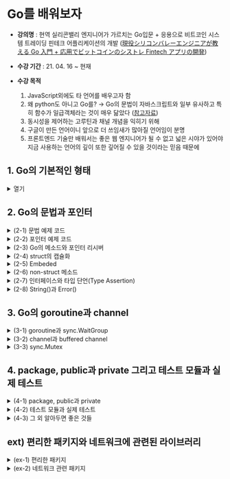 # Go를 배워보자

- **강의명** : 현역 실리콘밸리 엔지니어가 가르치는 Go입문 + 응용으로 비트코인 시스템 트레이딩 핀테크 어플리케이션의 개발 ([現役シリコンバレーエンジニアが教える Go 入門 + 応用でビットコインのシストレ Fintech アプリの開発](https://www.udemy.com/course/go-fintech/))

- **수강 기간** : 21. 04. 16 ~ 현재

- **수강 목적**

  1. JavaScript외에도 타 언어를 배우고자 함
  2. 왜 python도 아니고 Go를? → Go의 문법이 자바스크립트와 일부 유사하고 특히 함수가 일급객체라는 것이 매우 닮았다 ([참고자료](https://lannex.github.io/blog/2019/Golang-for-JavaScript-developers-1/))
  3. 동시성을 제어하는 고루틴과 채널 개념을 익히기 위해
  4. 구글이 만든 언어이니 앞으로 더 쓰임새가 많아질 언어임이 분명
  5. 프론트엔드 기술만 배워서는 좋은 웹 엔지니어가 될 수 없고 넓은 시야가 있어야 지금 사용하는 언어의 깊이 또한 깊어질 수 있을 것이라는 믿음 때문에

## 1. Go의 기본적인 형태

<details>
<summary> 열기 </summary>
<div markdonw="1">

```go
package main // package 형 언어

import "fmt" // 이와 같은 import 형태임

func main() { // C나 java같은 main 함수가 있어야 함
    // 1. 변수 선언
    var i int = 1

    var {
        j int = 2
        s string = "test"
        t, f bool = true, false
    }

    xi := 1 // 축약
    xt, xf : = true, false

    // 2. 배열과 슬라이스
    var a [2]int = [2]int{10, 20} // 배열 (불가변)
    var b []int = []int{100, 200} // 슬라이스 (가변)
    n := []int{1, 2, 3, 4, 5, 6}
    fmt.printLn(n[2:4])
    k := make([]int, 3, 5) // make(형, 길이, 메모리)

    // 3. map
    m := map[string]int{"apple": 100, "banana": 200}
    v, ok := m["apple"] // 두 번째 인자로 해당 값의 유무를 판별 가능, 이 경우 100 true가 출력될 것

    // 4. 함수
    r := add(10, 20)

    conter := incrementGenerator()
    fmt.Println(counter()) // 1
    fmt.Println(counter()) // 2

}

func add(x int, y int) result int { // 매개변수들의 형과 반환형을 기입할 것
    result = x + y // 이렇게 써도 이미 result를 반환하기로 되어 있으므로 이 값을 알아서 반환
    return
}

func incrementGenerator() (func() int) {
    x := 0
    return func() int {
        x++
        return x
    }
}
// 자바스크립트에서 사용하는 spread operator로 여러개의 인자를 받을 수 있음 (아예 안 받을 수도 있음)
func sum() (params ...int) result int {
    for _, param := range params {
        result += param
    }
    return
}

```

</div>
</details>

## 2. Go의 문법과 포인터

<details>
<summary> (2-1) 문법 예제 코드 </summary>
<div markdonw="2-1">

```go
package main // package 형 언어


import "fmt"

func main() {
	num := 6
	if num%2 == 0 { // JS와는 달리 괄호 없이 조건문이 들어감
		fmt.Println("by 2")
	} else {
		fmt.Println("else")
	}

	for i := 0; i < 6; i++ { // 당연히 조건문 안에서도 형정의의 축약형을 사용할 수 있다
		if i == 3 {
			fmt.Println("continue")
			continue
		}
		if i > 5 {
			fmt.Println("break")
			break
		}
		fmt.Println(i)
	}

	l := []string{"python", "java", "go"}

	for _, v := range l { // 이 부분은 파이썬과 비슷함
		fmt.Print(v + ` `)
	}

	os := "window"
    // 스위치도 괄호만 없고 똑같지만 대신 break가 없다
	switch os {
	case "mac":
		fmt.Println("Mac!")
	case "window":
		fmt.Println("Window!")
	default:
		fmt.Println("default...")
	}

}

```

</div>
</details>

<details>
<summary> (2-2) 포인터 예제 코드 </summary>
<div markdonw="2-2">

```go
package main

import "fmt"

func one(x *int) {
	*x = 1
}

func main() {
	var n int = 100
	fmt.Println(n) // 100
	fmt.Println(&n) // 0xc000014088
	var p *int = &n
	fmt.Println(p) // 0xc000014088
	fmt.Println(*p) // 100

    one(&n)
	fmt.Println(n) // 1
	fmt.Println(&n) // 0xc000014088

    var p1 *int = new(int)
	fmt.Println(p1) // 0xc0000140a8
    fmt.Println(*p1) // 0
	var p2 *int
	fmt.Println(p2) // <nil>
    fmt.Printf("%T\n", p2) // *int

    m := make(map[string]int)
	fmt.Printf("%T\n", m)
    // fmt.Printf("%T\n", *m)
    // *m 을 보려고 하면 invalid operation: cannot indirect m (variable of type map[string]int)라고 표시된다
    // make로 생성된 자료구조는 포인터가 존재하지 않음
}
```

- struct 예제

```go
package main

import (
	"fmt"
)

type Vertex struct {
	X int
	Y int
	S string
}

func main() {
	v := Vertex{X: 1, Y: 2}
	fmt.Println(v) // {1 2 }

	v.X = 100
	fmt.Println(v.X, v.Y) // 100 2

	v2 := Vertex{X: 1}
	fmt.Println(v2) // {1 0 }

	v3 := Vertex{1, 2, "test"}
	fmt.Println(v3) // {1 2 test}

	v4 := Vertex{}
	fmt.Printf("%T %v\n", v4, v4) // main.Vertex {0 0 }

	var v5 Vertex
	fmt.Printf("%T %v\n", v5, v5) // main.Vertex {0 0 }

	v6 := new(Vertex)
	fmt.Printf("%T %v\n", v6, v6) // *main.Vertex &{0 0 }

	v7 := &Vertex{}
	fmt.Printf("%T %v\n", v7, v7) //*main.Vertex &{0 0 }
}

```

</div>
</details>

<details>
<summary> (2-3) Go의 메소드와 포인터 리시버</summary>
<div markdonw="2-3">

```go
package main

import "fmt"

type Vertex struct {
	X, Y int
}

// Vertex형의 v라는 변수에 Area()를 연결 (Go 메소드)
func (v Vertex) Area() int {
	return v.X * v.Y
}

// Vertex의 주소 내에서 직접 조작 (포인터 리시버)
func (v *Vertex) Scale(i int) {
	v.X = v.X * i
	v.Y = v.Y * i
}

func Area(v Vertex) int {
	return v.X * v.Y
}

func main() {
	v := Vertex{3, 4}
	fmt.Println(Area(v))  // 12
	fmt.Println(v.Area()) // 12

	v.Scale(10)
	fmt.Println(v.Area()) // 1200
}

```

</div>
</details>

<details>
<summary> (2-4) struct의 캡슐화</summary>
<div markdonw="2-4">

```go
package main

import "fmt"

// 소문자로 작성하면 private의 효과를 갖는다
type Vertex struct {
	x, y int
}

func (v Vertex) Area() int {
	return v.x * v.y
}

func (v *Vertex) Scale(i int) {
	v.x = v.x * i
	v.y = v.y * i
}

func Area(v Vertex) int {
	return v.x * v.y
}

// x, y를 받는 New함수(New는 디자인패턴)를 만들어 Vertex의 포인터를 리턴하도록 함
// 이 때, 리턴하는 것은 Vertex{x, y}로 만들어진 struct의 주소
func New(x, y int) *Vertex {
	return &Vertex{x, y}
}

func main() {
	v := New(3, 4)
	v.Scale(10)
	fmt.Println(v.Area()) // 1200
}

```

</div>
</details>

<details>
<summary> (2-5) Embeded </summary>
<div markdonw="2-5">

```go
package main

import "fmt"

type Vertex struct {
	x, y int
}

func (v Vertex) Area() int {
	return v.x * v.y
}

func (v *Vertex) Scale(i int) {
	v.x = v.x * i
	v.y = v.y * i
}

type Vertex3D struct {
	Vertex // super() 같은 효과
	z      int
}

func (v Vertex3D) Area3D() int {
	return v.x * v.y * v.z
}

func (v *Vertex3D) Scale3D(i int) {
	v.x = v.x * i
	v.y = v.y * i
	v.z = v.z * i
}

func New(x, y, z int) *Vertex3D {
	return &Vertex3D{Vertex{x, y}, z}
}

func main() {
	v := New(3, 4, 5)
	v.Scale3D(10)
	fmt.Println(v.Area3D()) // 30 * 40 * 50 = 60000
}
```

</div>
</details>

<details>
<summary> (2-6) non-struct 메소드 </summary>
<div markdonw="2-6">

```go
package main

import "fmt"

type MyInt int

func (i MyInt) Double() int {
	fmt.Printf("%T %v\n", i, i) // main.MyInt 10
	fmt.Printf("%T %v\n", 1, 1) // int 1
	return int(i * 2)
}

func main() {
	myInt := MyInt(10)
	fmt.Println(myInt.Double()) // 20
}
```

</div>
</details>

<details>
<summary> (2-7) 인터페이스와 타입 단언(Type Assertion) </summary>
<div markdonw="2-7">

```go
// package main

import "fmt"

type Human interface {
	Say()
}

type Person struct {
	Name string
}

func (p *Person) Say() {
	p.Name = "Mr." + p.Name
	fmt.Println(p.Name)
}

func main() {
	var mike Human = &Person{"Mike"}
	mike.Say()
}

/* -------------------------------- */

package main

import "fmt"

func do(i interface{}) {
	switch v := i.(type) { // switch-type문
	case int:
		fmt.Println(v * 2)
	case string:
		fmt.Println(v + "!")
	default:
		fmt.Printf("I don't knwo %T\n", v)
	}
}

func main() {
	var i interface{} = 10 // i는 int형이 아닌 인터페이스임
	do(i)                  // 20
	do("Mike")             // Mike!
	do(true)               // I don't knwo bool
}
```

</div>
</details>

<details>
<summary> (2-8) String()과 Error() </summary>
<div markdonw="2-8">

```go
package main

import "fmt"

type Person struct {
	Name string
	Age  int
}

// fmt에 있는 String()을 오버로딩 한 것
func (p Person) String() string {
	return fmt.Sprintf("My name is %v", p.Name)
}

func main() {
	mike := Person{"Mike", 22}
	fmt.Println(mike.String())
}

/* -------------------------------- */
package main

import "fmt"

type UserNotFound struct {
	Username string
}

func (e *UserNotFound) Error() string {
	return fmt.Sprintf("User not found: %v", e.Username)
}

func myFunc() error {
	ok := false
	if ok {
		return nil
	}
	return &UserNotFound{Username: "mike"}
}

func main() {
	if err := myFunc(); err != nil {
		fmt.Println(err)
	}
}

```

</div>
</details>

## 3. Go의 goroutine과 channel

<details>
<summary> (3-1) goroutine과 sync.WaitGroup </summary>
<div markdown="3-1">

```go
package main

import (
	"fmt"
	// "time"
	"sync"
)

func goroutine(s string, wg *sync.WaitGroup) {
	defer wg.Done()
	for i := 0; i < 5; i++ {
		// time.Sleep(100 * time.Millisecond)
		fmt.Println(s)
	}
}

func normal(s string) {
	for i := 0; i < 5; i++ {
		// time.Sleep(100 * time.Millisecond)
		fmt.Println(s)
	}
}

func main() {
	var wg sync.WaitGroup
	wg.Add(1)

	go goroutine("world")
	normal("hello")

	wg.Wait()
}

```

</div>
</details>

<details>
<summary> (3-2) channel과 buffered channel </summary>
<div markdown="3-2">

- sync.WaitGroup를 사용해 기다리지 않아도 channel을 통해 루틴간의 통신이 가능
- goroutine의 실행 순서가 일정하지 않아 출력값 15와 120이 실행할 때마다 달라질 수 있다

```go
package main

import "fmt"

func goroutine1(s []int, c chan int) {
	sum := 0
	for _, v := range s {
		sum += v
	}
	c <- sum
}

func goroutine2(s []int, c chan int) {
	mul := 1
	for _, v := range s {
		mul *= v
	}
	c <- mul
}

func main() {
	s := []int{1, 2, 3, 4, 5}
	c := make(chan int)

	go goroutine1(s, c)
	go goroutine2(s, c)
	x := <-c
	fmt.Println(x)
	y := <-c
	fmt.Println(y)
}
```

- 채널을 만들 때 make 함수의 두번째 인자로 버퍼를 설정할 수 있는데 이 버퍼의 갯수에 따라 받을 수 있는 인자의 수가 결정된다

```go
package main

import "fmt"

func main() {
	ch := make(chan int, 2)
	ch <- 100
	fmt.Println(len(ch))
	ch <- 200
	fmt.Println(len(ch))
	// 버퍼를 2개로 설정했으므로 ch는 2개의 값만을 받을 수 있다

	x := <-ch      // 여기서 ch 내 버퍼에서 값을 하나 끄집어 냄
	fmt.Println(x) // 100

	fmt.Println(len(ch)) // ch의 길이는 1이 된다

	ch <- 300            // 값을 하나 집어넣으면
	fmt.Println(len(ch)) // 2가 된다

	close(ch)
	//len 이 있다는 뜻은 채널은 순환 가능한 iterator이다
	for c := range ch {
		fmt.Println(c)
	}
	// 하지만 이렇게 하면 오류가 남 -> 순환하기 전에 채널을 닫아주어야 함
}
```

- goroutine과 channel을 써서 합을 구하는 과정을 출력하기

```go
package main

import "fmt"

func goroutine1(s []int, c chan int) {
	sum := 0
	for _, v := range s {
		sum += v
		c <- sum
	}
	close(c)
}

func main() {
	s := []int{1, 2, 3, 4, 5}
	c := make(chan int, len(s))

	go goroutine1(s, c)
	for i := range c {
		fmt.Println(i)
	}
}
```

- goroutine과 channel을 사용한 Producer/Consumer 패턴

```go
package main

import (
	"fmt"
	"sync"
)

func producer(ch chan int, i int) {
	ch <- i * 2
}

func consumer(ch chan int, wg *sync.WaitGroup) {
	for i := range ch {
		fmt.Println("process", i*1000)
		wg.Done()
	}
}

func main() {
	var wg sync.WaitGroup
	ch := make(chan int)

	for i := 0; i < 10; i++ {
		wg.Add(1)
		go producer(ch, i)
	}

	go consumer(ch, &wg)
	wg.Wait()
	close(ch)
}
```

- goroutine과 channel을 사용한 fan-out/fan-in 패턴
  - 이 패턴을 사용한 예시 : 유저 정보를 받아 정보를 처리하고 이메일을 보내는 파이프라인 작업을 수행 등

```go
package main

import "fmt"

func producer(first chan int) {
	defer close(first)
	for i := 0; i < 10; i++ {
		first <- i
	}
}

func multi2(first <-chan int, second chan<- int) {
	defer close(second)
	for i := range first {
		second <- i * 2
	}
}

func mulit4(second <-chan int, third chan<- int) {
	defer close(third)
	for i := range second {
		third <- i * 4
	}
}

func main() {
	first := make(chan int)
	second := make(chan int)
	third := make(chan int)

	go producer(first)
	go multi2(first, second)
	go multi2(second, third)

	for result := range third {
		fmt.Println(result)
	}
}

```

- select를 사용한 병렬처리

```go
package main

import (
	"fmt"
	"time"
)

func goroutine1(ch chan string) {
	for {
		ch <- "packet from 1"
		time.Sleep(3 * time.Second)
	}
}

func goroutine2(ch chan string) {
	for {
		ch <- "packet from 2"
		time.Sleep(1 * time.Second)
	}
}

func main() {
	c1 := make(chan string)
	c2 := make(chan string)

	go goroutine1(c1)
	go goroutine2(c2)

	for {
		select {
		case msg1 := <-c1:
			fmt.Println(msg1)
		case msg2 := <-c2:
			fmt.Println(msg2)
		}
	}
}
```

- default selection과 for break

```go
package main

import (
	"fmt"
	"time"
)

func main() {
	tick := time.Tick(100 * time.Millisecond)
	boom := time.Tick(500 * time.Millisecond)

OuterLoop:
	for {
		select {
		case <-tick:
			fmt.Println("tick.")
		case <-boom:
			fmt.Println("Boom!")
			break OuterLoop
		default:
			fmt.Println("    .")
			time.Sleep(50 * time.Millisecond)
		}
	}
}
```

</div>
</details>

<details>
<summary> (3-3) sync.Mutex</summary>
<div markdown="3-3">

- 여러 goroutine에서 같은 객체를 공유한다면 어떤 상황에서는 동시간에 해당 객체를 참조할 수 있는데 이럴 경우에 오류가 발생 할 수 있음
- 이를 안전하게 처리하기 위한 동기화 객체가 Mutex

```go
package main

import (
	"fmt"
	"sync"
	"time"
)

type Counter struct {
	v   map[string]int
	mux sync.Mutex
}

func (c *Counter) Inc(key string) {
	c.mux.Lock()
	c.v[key]++
	c.mux.Unlock()
}

func (c *Counter) Value(key string) int {
	c.mux.Lock()
	defer c.mux.Unlock()
	return c.v[key]
}

// 같은 키값을 동시에 읽으면 오류남
func main() {
	c := Counter{v: make(map[string]int)}

	go func() {
		for i := 0; i < 10; i++ {
			c.Inc("key")
		}
	}()
	go func() {
		for i := 0; i < 10; i++ {
			c.Inc("key")
		}
	}()
	time.Sleep(1 * time.Second)
	fmt.Println(c, c.Value("key"))
}
```

</div>
</details>

## 4. package, public과 private 그리고 테스트 모듈과 실제 테스트

<details>
<summary> (4-1) package, public과 private </summary>
<div markdown="4-1">

```go
/*
"GO111MODULE"
기존 GOPATH와 vendor/에 따라 동작하던 go 커맨드와의 공존을 위한 GO111MODULE이라는 임시 환경변수가 생김(~ 1.11 ver.)
`go env -w GO111MODULE=on`은 GOPATH에 전혀 관계없이 Go modules의 방식대로 동작하고
`go env -w GO111MODULE=off`는 Go modules는 전혀 사용되지 않고 기존에 사용되던 방식대로 GOPATH와 verdor/를 통해 go 커맨드가 동작함
`go env -w GO111MODULE=auto`의 경우 GOPATH/src 내부에서의 go 커맨드는 기존의 방식대로 외부에서의 go 커맨드는 Go modules의 방식대로 동작함
*/

package main

import (
	"210421/mylib"
	"210421/mylib/under"
	"fmt"
)

func main() {
	s := []int{1, 2, 3, 4, 5}
	fmt.Println(mylib.Average(s))
	mylib.Say()

	person := under.Person{Name: "Mike", Age: 20}
	fmt.Print(person.Name + ` `)
	under.Hello() // 함수의 첫글자를 소문자로 작성하면 private임을 잊지 말자
}
/*-----------------------------------------------------*/
// /PATH/mylib/math.go
package mylib

func Average(s []int) int {
	total := 0
	for _, i := range s {
		total += i
	}
	return int(total / len(s))
}
/*-----------------------------------------------------*/
// /PATH/mylib/say.go
package mylib

import "fmt"

func Say() {
	fmt.Println("Hello, world!")
}
/*-----------------------------------------------------*/
// /PATH/mylib/under/hello.go
package under

import "fmt"

type Person struct {
	Name string
	Age  int
}

func Hello() {
	fmt.Println("Hello!")
}
```

</div>
</details>

<details>
<summary> (4-2) 테스트 모듈과 실제 테스트 </summary>
<div markdown="4-2">

- 파일 내에 testing 모듈을 import하고 테스트할 함수의 변수로 `t *testing.T`를 넣는다

```go
// mylib/math_test.go
package mylib

import "testing"

func TestAverage(t *testing.T) {
	v := Average([]int{1, 2, 3, 4, 5})

	if v != 3 {
		t.Error("Expected 3, got", v)
	}
}

```

- vscode에서 모듈을 테스트하는 방법에는 두가지 방법이 있는데 하나는 터미널에서 `go test ./...`와 같이 디렉토리 전체를 테스트하는 것이고 나머지는 launch.json에 Launch test function를 명시하고 기본 매개변수로 해당 파일을 넘겨주는 것

```json
// launch.json
"configurations": [
	{
        "name": "Launch test function",
        "type": "go",
        "request": "launch",
        "mode": "test",
        "program": "${workspaceFolder}/210421/mylib",
        "args": [
            "-test.v",
        ]
    },
	// 이 밑에는 launch 항목이 따로 있음
]
```

**실행 예제**

- 터미널에서 실행했을 때

```cli
PS %GOPATH%src> go test 210421/mylib
ok      210421/mylib    0.085s
```

- F5로 Launch test function을 실행했을 때 (디버그 콘솔)

```
API server listening at: 127.0.0.1:19984
=== RUN   TestAverage
--- PASS: TestAverage (0.00s)
PASS
```

- go의 테스팅은 매우 기본적인 것만 제공하므로 Ginkgo 혹은 Gomega의 테스트 라이브러리를 사용할 수도 있다

</div>
</details>

<details>
<summary> (4-3) 그 외 알아두면 좋은 것들 </summary>
<div markdown="4-3">

- gofmt : eslint나 prettier 같은 코드 스타일 정리 커맨드
- [서드 파티 패키지 검색 페이지](https://pkg.go.dev/?utm_source=godoc)
- 강의 내에서 talib 패키지를 다운로드

```
go get github.com/markcheno/go-talib
go get github.com/markcheno/go-quote
```

- 예제 코드를 실행해보기

```go
package main

import (
	"fmt"

	"github.com/markcheno/go-quote"
	"github.com/markcheno/go-talib"
)

func main() {
	spy, _ := quote.NewQuoteFromYahoo("spy", "2016-01-01", "2016-04-01", quote.Daily, true)
	fmt.Print(spy.CSV())
	rsi2 := talib.Rsi(spy.Close, 2)
	fmt.Println(rsi2)
}
```

- 실행 결과

```
datetime,open,high,low,close,volume
2016-01-04 00:00,200.49,201.03,198.59,181.92,222353500.00
2016-01-05 00:00,201.40,201.90,200.05,182.23,110845800.00
2016-01-06 00:00,198.34,200.06,197.60,179.93,152112600.00
2016-01-07 00:00,195.33,197.44,193.59,175.61,213436100.00
...
2016-03-31 00:00,205.91,206.41,205.33,186.95,94584100.00
```

- godoc (go의 공식문서 커맨드) : `go get golang.org/x/tools/cmd/godoc`로 다운로드하면 언제든 공식 문서를 참조 할 수 있음

</div>
</details>

## ext) 편리한 패키지와 네트워크에 관련된 라이브러리

<details>
<summary> (ex-1) 편리한 패키지 </summary>
<div markdown="ex-1">

1. time

```go
/*
const (
    ANSIC       = "Mon Jan _2 15:04:05 2006"
    UnixDate    = "Mon Jan _2 15:04:05 MST 2006"
    RubyDate    = "Mon Jan 02 15:04:05 -0700 2006"
    RFC822      = "02 Jan 06 15:04 MST"
    RFC822Z     = "02 Jan 06 15:04 -0700" // RFC822 with numeric zone
    RFC850      = "Monday, 02-Jan-06 15:04:05 MST"
    RFC1123     = "Mon, 02 Jan 2006 15:04:05 MST"
    RFC1123Z    = "Mon, 02 Jan 2006 15:04:05 -0700" // RFC1123 with numeric zone
    RFC3339     = "2006-01-02T15:04:05Z07:00"
    RFC3339Nano = "2006-01-02T15:04:05.999999999Z07:00"
    Kitchen     = "3:04PM"
    // Handy time stamps.
    Stamp      = "Jan _2 15:04:05"
    StampMilli = "Jan _2 15:04:05.000"
    StampMicro = "Jan _2 15:04:05.000000"
    StampNano  = "Jan _2 15:04:05.000000000"
)
*/
package sublib

import (
	"fmt"
	"time"
)

func TimeModuleExample() {
	t := time.Now()
	fmt.Println(t) // 2021-04-22 11:04:35.6950007 +0900 KST m=+0.002823501
	fmt.Println(t.Format(time.RFC3339)) // 2021-04-22T11:04:35+09:00
	fmt.Println(t.Year(), t.Month(), t.Day()) // 2021 April 22
}
```

2. regexp

```go
package sublib

import (
	"fmt"
	"regexp"
)

func RegexpExample() {
	match, _ := regexp.MatchString("a([a-z]+)e", "apple")
	fmt.Println(match) // true

	r := regexp.MustCompile("a([a-z]+)e")
	ms := r.MatchString("apple")
	fmt.Println(ms) // true

	r2 := regexp.MustCompile("^/(edit|save|view)/([a-zA-Z0-9]+)$")
	fs := r2.FindString("/view/test")
	fmt.Println(fs) // /view/test

	fss := r2.FindStringSubmatch("/view/test")
	fmt.Println(fss, fss[0], fss[1], fss[2]) // [/view/test view test] /view/test view test
}
```

3. sort

```go
package sublib

import (
	"fmt"
	"sort"
)

func SortArr() {
	i := []int{5, 3, 2, 8, 7}
	s := []string{"d", "a", "f"}
	p := []struct {
		Name string
		Age  int
	}{
		{"Nancy", 20},
		{"Vera", 40},
		{"Mike", 30},
		{"Bob", 50},
	}

	fmt.Println(i, s, p) // [5 3 2 8 7] [d a f] [{Nancy 20} {Vera 40} {Mike 30} {Bob 50}]
	sort.Ints(i)
	sort.Strings(s)
	sort.Slice(p, func(i, j int) bool { return p[i].Name < p[j].Name })
	fmt.Println(i, s, p) // [2 3 5 7 8] [a d f] [{Bob 50} {Mike 30} {Nancy 20} {Vera 40}]
	sort.Slice(p, func(i, j int) bool { return p[i].Age < p[j].Age })
	fmt.Println(i, s, p) // [2 3 5 7 8] [a d f] [{Nancy 20} {Mike 30} {Vera 40} {Bob 50}]


}
```

4. iota

```go
package sublib

import "fmt"

const (
	c1 = iota
	c2
	c3
)

const (
	_      = iota
	KB int = 1 << (10 * iota)
	MB
	GB
	TB
)

func IotaExample() {
	fmt.Println(c1, c2, c3) // 0 1 2
	fmt.Println(KB, MB, GB, TB) // 1024 1048576 1073741824 1099511627776
}
```

5. context

```go
package sublib

import (
	"context"
	"fmt"
	"time"
)

func longProcess(ctx context.Context, ch chan string) {
	fmt.Println("run")
	time.Sleep(4 * time.Second)
	fmt.Println("finish")
	ch <- "result"
}

func ContextExample() {
	ch := make(chan string)
	ctx := context.Background()
	ctx, cancel := context.WithTimeout(ctx, 3*time.Second)
	defer cancel()

	go longProcess(ctx, ch)

CTXLOOP:
	for {
		select {
		case <-ctx.Done():
			fmt.Println(ctx.Err())
			// 함수의 실행 시간이 3초를 넘어가므로 이 케이스가 실행됨
			// context deadline exceeded
			break CTXLOOP
		case <-ch:
			fmt.Println("Success")
			break CTXLOOP
		}
	}
}

```

6. ioutil

```go
package sublib

import (
	"bytes"
	"fmt"
	"io/ioutil"
	"log"
)

func IoutilExample() {
	content, err := ioutil.ReadFile("example.txt")
	if err != nil {
		log.Fatal(err)
	}
	fmt.Println(string(content)) // Example text

	r := bytes.NewBuffer([]byte("abc"))
	content2, _ := ioutil.ReadAll(r)
	fmt.Println(string(content2)) // abc
}
```

</div>
</details>

<details>
<summary> (ex-2) 네트워크 관련 패키지 </summary>
<div markdown="ex-2">

**1. http**

- http에서 리퀘스트를 보낼 때 NewRequest(method string, url string, body io.Reader)를 사용함

- \*http.Client의 주소값을 갖는 http.Client{} struct를 정의하고 이 객체를 통해 .Do, .Get, .Post 등을 실행할 수 있다

```go
package sub

import (
	"fmt"
	"io/ioutil"
	"net/http"
	"net/url"
)

func HttpExample() {
	// resp, _ := http.Get("https://nextjs-api-harry.herokuapp.com/api/detail-post/1/")
	// defer resp.Body.Close()

	base, _ := url.Parse("http://example.com")
	reference, _ := url.Parse("/test?a=1&b=2")
	fmt.Println(base) // http://example.com
	endpoint := base.ResolveReference(reference).String()
	fmt.Println(endpoint) // http://example.com/test?a=1&b=2

	req, _ := http.NewRequest("GET", endpoint, nil)
	req.Header.Add("If-None-Match", `W/"wyzzy`)
	q := req.URL.Query()
	fmt.Println(q) // map[a:[1] b:[2]]
	q.Add("c", "3")
	fmt.Println(q, q.Encode()) // map[a:[1] b:[2] c:[3]], a=1&b=2&c=3

	var client *http.Client = &http.Client{}
	resp, _ := client.Do(req)

	body, _ := ioutil.ReadAll(resp.Body)
	fmt.Println(string(body))
}
```

**2. json.Unmarshal, json.Marshal**

```go
package sub

import (
	"encoding/json"
	"fmt"
)

type Person struct {
	Name      string   `json:"name"`      // 가리고 싶을 땐 "-"로 표기
	Age       int      `json:"age"`       // int를 string로 표기하고 싶을 땐 ,와 함께 string을 정의
	Nicknames []string `json:"nicknames"` // omitempty로 해당 값이 없다면 표기하지 않을 수도 있다
}

func (p Person) MarshalJSON() ([]byte, error) {
	v, err := json.Marshal(&struct {
		Name string
	}{
		Name: "Mr." + p.Name,
	})
	return v, err
}

func JsonExample() {
	b := []byte(`{"name":"Mike", "age":20, "nicknames":["a","b","c"]}`)
	var p Person
	if err := json.Unmarshal(b, &p); err != nil {
		fmt.Println(err)
	}

	fmt.Println(p.Name, p.Age, p.Nicknames) // Mike 20 [a b c]

	v, _ := json.Marshal(p)
	fmt.Println(string(v))
	// before `json`setting : {"Name":"Mike","Age":20,"Nicknames":["a","b","c"]}
	// after : {"name":"Mike","age":20,"nicknames":["a","b","c"]}
	// even after custom Marshal func => {"Name":"Mr.Mike"}
}
```

**3. hmac**

- [go의 공식문서](https://golang.org/pkg/crypto/hmac/)에서 추천하는 hmac의 사용법

```go
// ValidMAC reports whether messageMAC is a valid HMAC tag for message.
func ValidMAC(message, messageMAC, key []byte) bool {
	mac := hmac.New(sha256.New, key)
	mac.Write(message)
	expectedMAC := mac.Sum(nil)
	return hmac.Equal(messageMAC, expectedMAC)
}
```

- 이를 토대로 간이 인증 서버를 구현

```go
package sub

import (
	"crypto/hmac"
	"crypto/sha256"
	"encoding/hex"
	"fmt"
)

var DB = map[string]string{
	"User1Key": "User1Secret",
	"User2Key": "User2Secret",
}

func Server(apiKey, sign string, data []byte) bool {
	apiSecret := DB[apiKey]
	h := hmac.New(sha256.New, []byte(apiSecret))
	h.Write(data)
	expectedHMAC := hex.EncodeToString(h.Sum(nil))
	if sign == expectedHMAC {
		return true
	} else {
		return false
	}
}

func APIAuthexample() {
	const apiKey = "User1Key"
	const apiSecret = "User1Secret"

	data := []byte("data")
	h := hmac.New(sha256.New, []byte(apiSecret))
	h.Write(data)
	sign := hex.EncodeToString(h.Sum(nil))

	fmt.Println(sign) // 076b55e7f7e126...

	fmt.Println(Server(apiKey, sign, data)) // true
}
```

</div>
</details>
